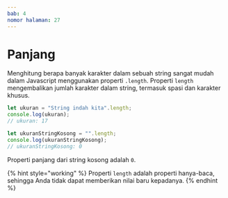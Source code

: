 ```yaml
---
bab: 4
nomor halaman: 27
---
```


# Panjang

Menghitung berapa banyak karakter dalam sebuah string sangat mudah dalam Javascript menggunakan properti `.length`. Properti `length` mengembalikan jumlah karakter dalam string, termasuk spasi dan karakter khusus.

```javascript
let ukuran = "String indah kita".length;
console.log(ukuran);
// ukuran: 17

let ukuranStringKosong = "".length;
console.log(ukuranStringKosong);
// ukuranStringKosong: 0
```

Properti panjang dari string kosong adalah `0`.

{% hint style="working" %}
Properti `length` adalah properti hanya-baca, sehingga Anda tidak dapat memberikan nilai baru kepadanya.
{% endhint %}
